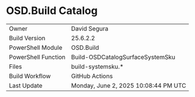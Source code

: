 ﻿# OSD.Build Catalog

| | |
|-|-|
| Owner | David Segura |
| Build Version | 25.6.2.2 |
| PowerShell Module | OSD.Build |
| PowerShell Function | Build-OSDCatalogSurfaceSystemSku |
| Files | build-systemsku.* |
| Build Workflow | GitHub Actions |
| Last Update | Monday, June 2, 2025 10:08:44 PM UTC |
